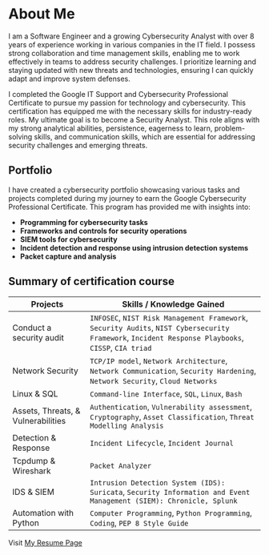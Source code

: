 # About Me

I am a Software Engineer and a growing Cybersecurity Analyst with over
8 years of experience working in various companies in the IT field. I
possess strong collaboration and time management skills, enabling me to
work effectively in teams to address security challenges. I prioritize
learning and staying updated with new threats and technologies,
ensuring I can quickly adapt and improve system
defenses.

I completed the Google IT Support and Cybersecurity Professional Certificate to pursue my passion for technology and cybersecurity. This certification has equipped me with the necessary skills for industry-ready roles. My ultimate goal is to become a Security Analyst. This role aligns with my strong analytical abilities, persistence, eagerness to learn, problem-solving skills, and communication skills, which are essential for addressing security challenges and emerging threats.

## Portfolio

I have created a cybersecurity portfolio showcasing various tasks and projects completed during my journey to earn the Google Cybersecurity Professional Certificate. This program has provided me with insights into:

- **Programming for cybersecurity tasks**
- **Frameworks and controls for security operations**
- **SIEM tools for cybersecurity**
- **Incident detection and response using intrusion detection systems**
- **Packet capture and analysis**

## Summary of certification course

| Projects                           | Skills / Knowledge Gained                                                                                                                           |
| ---------------------------------- | --------------------------------------------------------------------------------------------------------------------------------------------------- |
| Conduct a security audit           | `INFOSEC`, `NIST Risk Management Framework`, `Security Audits`, `NIST Cybersecurity Framework`, `Incident Response Playbooks`, `CISSP`, `CIA triad` |
| Network Security                   | `TCP/IP model`, `Network Architecture`, `Network Communication`, `Security Hardening`, `Network Security`, `Cloud Networks`                         |
| Linux & SQL                        | `Command-line Interface`, `SQL`, `Linux`, `Bash`                                                                                                    |
| Assets, Threats, & Vulnerabilities | `Authentication`, `Vulnerability assessment`, `Cryptography`, `Asset Classification`, `Threat Modelling Analysis`                                   |
| Detection & Response               | `Incident Lifecycle`, `Incident Journal`                                                                                                            |
| Tcpdump & Wireshark                | `Packet Analyzer`                                                                                                                                   |
| IDS & SIEM                         | `Intrusion Detection System (IDS): Suricata`, `Security Information and Event Management (SIEM): Chronicle, Splunk`                                 |
| Automation with Python             | `Computer Programming`, `Python Programming`, `Coding`, `PEP 8 Style Guide`                                                                         |

Visit [My Resume Page](https://lester-burciaga.github.io/cybersecurity-portfolio/)
